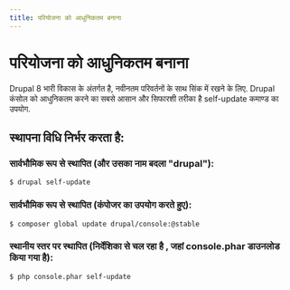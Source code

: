 ```yaml
---
title: परियोजना को आधुनिकतम बनाना
---
```

# परियोजना को आधुनिकतम बनाना
Drupal 8 भारी विकास के अंतर्गत है, नवीनतम परिवर्तनों के साथ सिंक में रखने के लिए. Drupal कंसोल को आधुनिकतम करने का सबसे आसान और सिफारशी तरीका है self-update कमाण्ड का उपयोग.

## स्थापना विधि निर्भर करता है:

### सार्वभौमिक रूप से स्थापित (और उसका नाम बदला "drupal"):
```
$ drupal self-update
```

### सार्वभौमिक रूप से स्थापित (कंपोजर का उपयोग करते हुए):
```
$ composer global update drupal/console:@stable
```

### स्थानीय स्तर पर स्थापित (निर्देशिका से चल रहा है , जहां console.phar डाउनलोड किया गया है):
```
$ php console.phar self-update
```

